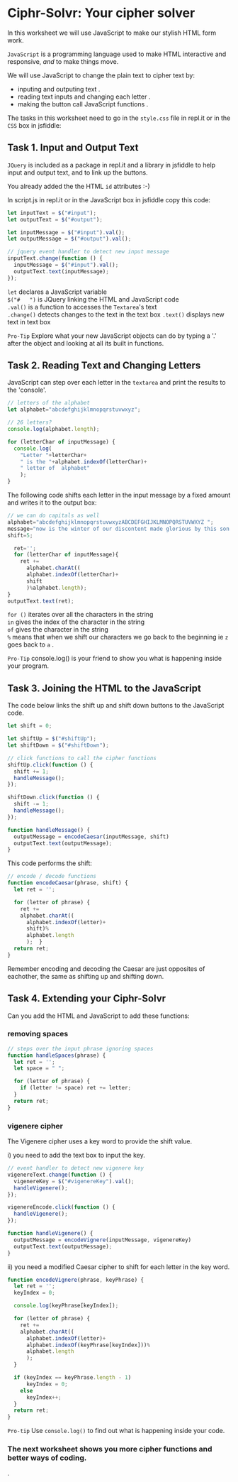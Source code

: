 # Ciphr-Solvr: Your cipher solver


In this worksheet we will use JavaScript to make our stylish HTML form work. 

`JavaScript` is a programming language used to make HTML interactive and responsive, *and* to make things move. 

We will use JavaScript to change the plain text to cipher text by:
* inputing and outputing text .  
* reading text inputs and changing each letter .  
* making the button call JavaScript functions .  

The tasks in this worksheet need to go in the `style.css` file in repl.it or in the `CSS` box in jsfiddle:

## Task 1. Input and Output Text

`JQuery` is included as a package in repl.it and a library in jsfiddle to help input and output text, and to link up the buttons.

You already added the the HTML `id` attributes :-)

In script.js in repl.it or in the JavaScript box in jsfiddle copy this code:

```javascript
let inputText = $("#input");
let outputText = $("#output");

let inputMessage = $("#input").val();
let outputMessage = $("#output").val();

// jquery event handler to detect new input message
inputText.change(function () {
  inputMessage = $("#input").val();
  outputText.text(inputMessage);
});

```
`let` declares a JavaScript variable   
`$("#   ")` is JQuery linking the HTML and JavaScript code    
`.val()` is a function to accesses the `Textarea`'s text   
`.change()` detects changes to the text in the text box
`.text()` displays new text in text box   

`Pro-Tip` Explore what your new JavaScript objects can do by typing a '.' after the object and looking at all its built in functions.

## Task 2. Reading Text and Changing Letters

JavaScript can step over each letter in the `textarea` and print the results to the 'console'.

```javascript
// letters of the alphabet
let alphabet="abcdefghijklmnopqrstuvwxyz";

// 26 letters?
console.log(alphabet.length);

for (letterChar of inputMessage) {
  console.log(
    "Letter "+letterChar+
    " is the "+alphabet.indexOf(letterChar)+
    " letter of  alphabet"
    );
}
```

The following code shifts each letter in the input message by a fixed amount and writes it to the output box:

```javascript
// we can do capitals as well
alphabet="abcdefghijklmnopqrstuvwxyzABCDEFGHIJKLMNOPQRSTUVWXYZ ";
message="now is the winter of our discontent made glorious by this son of York!";
shift=5;

  ret='';
  for (letterChar of inputMessage){
    ret +=
      alphabet.charAt((
      alphabet.indexOf(letterChar)+
      shift
      )%alphabet.length);
}
outputText.text(ret);
```

`for ()` iterates over all the characters in the string   
`in` gives the index of the character in the string   
`of` gives the character in the string   
`%` means that when we shift our characters we go back to the beginning ie `z` goes back to `a` .  

`Pro-Tip` console.log() is your friend to show you what is happening inside your program.

## Task 3. Joining the HTML to the JavaScript

The code below links the shift up and shift down buttons to the JavaScript code.

```javascript
let shift = 0;

let shiftUp = $("#shiftUp");
let shiftDown = $("#shiftDown");

// click functions to call the cipher functions
shiftUp.click(function () {
  shift += 1;
  handleMessage();
});

shiftDown.click(function () {
  shift -= 1;
  handleMessage();
});

function handleMessage() {
  outputMessage = encodeCaesar(inputMessage, shift)
  outputText.text(outputMessage);
}
```

This code performs the shift:

```javascript
// encode / decode functions
function encodeCaesar(phrase, shift) {
  let ret = '';

  for (letter of phrase) {
    ret +=
    alphabet.charAt((
      alphabet.indexOf(letter)+
      shift)%
      alphabet.length
      );  }
  return ret;
}
```
Remember encoding and decoding the Caesar are just opposites of eachother, the same as shifting up and shifting down.

## Task 4. Extending your Ciphr-Solvr

Can you add the HTML and JavaScript to add these functions:

### removing spaces

```javascript
// steps over the input phrase ignoring spaces
function handleSpaces(phrase) {
  let ret = '';
  let space = " ";

  for (letter of phrase) {
    if (letter != space) ret += letter;
  }
  return ret;
}
```

### vigenere cipher

The Vigenere cipher uses a key word to provide the shift value.

i) you need to add the text box to input the key.

```javascript
// event handler to detect new vigenere key
vigenereText.change(function () {
  vigenereKey = $("#vigenereKey").val();
  handleVigenere();
});

vigenereEncode.click(function () {
  handleVigenere();
});

function handleVigenere() {
  outputMessage = encodeVignere(inputMessage, vigenereKey)
  outputText.text(outputMessage);
}
```

ii) you need a modified Caesar cipher to shift for each letter in the key word.

```javascript
function encodeVignere(phrase, keyPhrase) {
  let ret = '';
  keyIndex = 0;

  console.log(keyPhrase[keyIndex]);

  for (letter of phrase) {
    ret +=
    alphabet.charAt((
      alphabet.indexOf(letter)+
      alphabet.indexOf(keyPhrase[keyIndex]))%
      alphabet.length
      );
  }

  if (keyIndex == keyPhrase.length - 1)
      keyIndex = 0;
    else
      keyIndex++;
  }
  return ret;
}

```

`Pro-tip` Use `console.log()` to find out what is happening inside your code.

### The next worksheet shows you more cipher functions and better ways of coding.

.
